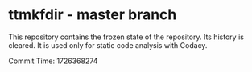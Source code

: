 # ttmkfdir - master branch

This repository contains the frozen state of the repository.
Its history is cleared. It is used only for static code
analysis with Codacy.

Commit Time: 1726368274